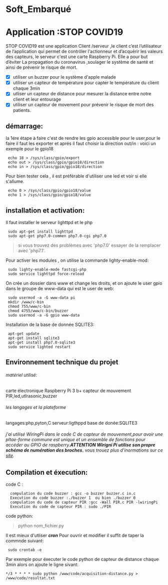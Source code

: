 # Soft_Embarqué

# Application :STOP COVID19
STOP COVID19 est une application Client /serveur ,le client c’est l’utilisateur de l’application qui permet de contrôler l‘actionneur  et d’acquérir les valeurs des capteurs, le serveur c'est une carte Raspberry Pi.
Elle a pour but d’éviter La propagation du coronavirus ,soulager le système de santé et ainsi de prévenir le risque de mort.
- [x] utiliser un buzzer pour le système d'apple malade
- [x] utiliser un capteur de température pour capter le température du client chaque 3min
- [x] utliser un capteur de distance pour mesurer la distance entre notre client et leur entourage
- [x] utiliser un capteur de movement pour prévenir le risque de mort des patients.

## démarrage:
la 1ére étape à faire c'est de rendre les gpio accessible pour le user,pour le faire il faut les exporter et aprés il faut choisir la direction out/in :
voici un exemple pour le gpio18
```
 echo 18 > /sys/class/gpio/export
 echo out > /sys/class/gpio/gpio18/direction
 echo in > /sys/class/gpio/gpio18/direction
```
Pour bien tester cela , il est préférable d'utiliser une led et voir si elle s'allume. 
```
 echo 0 > /sys/class/gpio/gpio18/value 
 echo 1 > /sys/class/gpio/gpio18/value 
```

## installation et activation:
Il faut installer le serveur lighttpd et le php
```
 sudo apt-get install lighttpd
 sudo apt-get php7.0-commen php7.0-cgi php7.0
```
 > si vous trouvez des problèmes avec 'php7.0' essayer de la remplacer avec 'php7.1'.

Pour activer les modules , on utilise la commande lighty-enable-mod:
```
 sudo lighty-enable-mode fastcgi-php
 sudo service lighttpd force-reload
```
On crée un dossier dans www et change les droits, et on ajoute le user gpio dans le groupe de www-data qui est le user de web:
```
 sudo usermod -a -G www-data pi
 mkdir /www/c-bin
 chmod 755/www/c-bin
 chmod 4755/www/c-bin/buzzer
 sudo usermod -a -G gpio www-data
```
Installation de la base de donnée SQLITE3:
```
 apt-get update
 apt-get install sqlite3
 apt-get install php7.0-sqlite3
 sudo service lighted restart
```

## Environnement technique du projet
###### matériel utilisé:
 carte électronique Raspberry Pi 3 b+
 capteur de mouvement PIR,led,utlrasonic,buzzer
###### les langages et la plateforme
 langages:php,pyton,C
 serveur:ligthppd
 base de donée:SQLITE3
 ###### j'ai utilisé WiringPi dans le code C de capteur de mouvement,pour avoir une pltae-forme commune est unique et un ensemble de fonctions pour accéder au GPIO de raspberry.***ATTENTION Wirigni Pi utilise son propre schéma de numération des broches.*** vous trouez plus d'inormations sur ce [site](https://fr.pinout.xyz/pinout/wiringpi).

## Compilation et éxecution:
code C :
```
  compulation du code buzzer : gcc -o buzzer buzzer.c io.c
  Execution du code buzzer :./buzzer 1  ou bien ./buzzer 0
  compulation du code de capteur PIR :gcc -Wall PIR.c PIR -lwiringPi
  Execution du code de capteur PIR : sudo ./PIR
 ```
code python:
 > python nom_fichier.py

Il est mieux d'utliser ***cron***
Pour ouvrir et modifier il suffit de taper la commnde suivant:
```
 sudo crontab -e
```
Par exemple pour éxecuter le code python de capteur de distance chaque 3min alors on ajoute le ligne sivant:
```
*/3 * * * * sudo python /www/code/acquisition-distance.py > /www/code/resultat.txt
```
